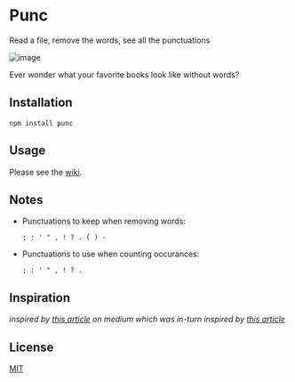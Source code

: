 # Punc
Read a file, remove the words, see all the punctuations

![image](https://cloud.githubusercontent.com/assets/3915598/13369726/783be3d0-dc9c-11e5-846a-5f1ec6517966.png)

Ever wonder what your favorite books look like without words?

## Installation
`npm install punc`

## Usage
Please see the [wiki][WIKI].

## Notes
  - Punctuations to keep when removing words:

    `; : ' " , ! ? . ( ) -`

  - Punctuations to use when counting occurances:

    `; : ' " , ! ? .`

## Inspiration
*inspired by [this article][1] on medium which was in-turn inspired by [this article][2]*

## License
[MIT][LICENSE]

<!-- urls -->

[1]: https://medium.com/@neuroecology/punctuation-in-novels-8f316d542ec4#.6e7lvvwp8

[2]: http://www.c82.net/work/?id=347

[WIKI]: https://github.com/sgnl/punc/wiki/Usage

[LICENSE]: https://github.com/sgnl/punc/blob/master/LICENSE
